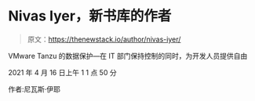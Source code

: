 # Nivas Iyer，新书库的作者

> 原文：<https://thenewstack.io/author/nivas-iyer/>

VMware Tanzu 的数据保护—在 IT 部门保持控制的同时，为开发人员提供自由

2021 年 4 月 16 日上午 1 1 点 50 分

作者:尼瓦斯·伊耶